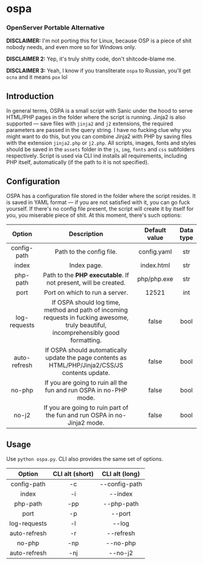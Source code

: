# ospa
### OpenServer Portable Alternative

**DISCLAIMER:** I'm not porting this for Linux, because OSP is a piece of shit nobody needs, and even more so for Windows only. 

**DISCLAIMER 2:** Yep, it's truly shitty code, don't shitcode-blame me.

**DISCLAIMER 3:** Yeah, I know if you transliterate `ospa` to Russian, you'll get `оспа` and it means `pox` lol

## Introduction
In general terms, OSPA is a small script with Sanic under the hood to serve HTML/PHP pages in the folder where the script is running. Jinja2 is also supported — save files with `jinja2` and `j2` extensions, the required parameters are passed in the query string. I have no fucking clue why you might want to do this, but you can combine Jinja2 with PHP by saving files with the extension `jinja2.php` or `j2.php`. All scripts, images, fonts and styles should be saved in the `assets` folder in the `js`, `img`, `fonts` and `css` subfolders respectively. Script is used via CLI ind installs all requirements, including PHP itself, automatically (if the path to it is not specified).

## Configuration
OSPA has a configuration file stored in the folder where the script resides. It is saved in YAML format — if you are not satisfied with it, you can go fuck yourself. If there's no config file present, the script will create it by itself for you, you miserable piece of shit. At this moment, there's such options:

|  **Option**  |                                                            **Description**                                                           | **Default value** | **Data type** |
|:------------:|:------------------------------------------------------------------------------------------------------------------------------------:|:-----------------:|:-------------:|
| config-path  | Path to the config file.                                                                                                             | config.yaml       | str           |
| index        | Index page.                                                                                                                          | index.html        | str           |
| php-path     | Path to the **PHP executable**. If not present, will be created.                                                                     | php/php.exe       | str           |
| port         | Port on which to run a server.                                                                                                       | 12521             | int           |
| log-requests | If OSPA should log time, method and path of incoming requests in fucking awesome, truly beautiful, incomprehensibly good formatting. | false             | bool          |
| auto-refresh | If OSPA should automatically update the page contents as HTML/PHP/Jinja2/CSS/JS contents update.                                     | false             | bool          |
| no-php       | If you are going to ruin all the fun and run OSPA in no-PHP mode.                                                                    | false             | bool          |
| no-j2        | If you are going to ruin part of the fun and run OSPA in no-Jinja2 mode.                                                             | false             | bool          |

## Usage
Use `python ospa.py`. CLI also provides the same set of options.

|  **Option**  | **CLI alt (short)** | **CLI alt (long)** |
|:------------:|:-------------------:|:------------------:|
| config-path  | -c                  | --config-path      |
| index        | -i                  | --index            |
| php-path     | -pp                 | --php-path         |
| port         | -p                  | --port             |
| log-requests | -l                  | --log              |
| auto-refresh | -r                  | --refresh          |
| no-php       | -np                 | --no-php           |
| auto-refresh | -nj                 | --no-j2            |

